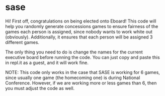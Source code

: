 # sase

Hi! First off, congratulations on being elected onto Eboard! This code will help you randomly generate concessions games to ensure fairness of the games each person is assigned, since nobody wants to work white out (obviously). Additionally, it ensures that each person will be assigned 3 different games.

The only thing you need to do is change the names for the current executive board before running the code. You can just copy and paste this in repl.it as a guest, and it will work fine. 

NOTE: This code only works in the case that SASE is working for 6 games, since usually one game (the homecoming one) is during National Conference. However, if we are working more or less games than 6, then you must adjust the code as well.
